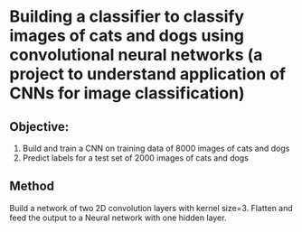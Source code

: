 # Building a classifier to classify images of cats and dogs using convolutional neural networks (a project to understand application of CNNs for image classification)

## Objective:

1. Build and train a CNN on training data of 8000 images of cats and dogs 
2. Predict labels for a test set of 2000 images of cats and dogs

## Method

Build a network of two 2D convolution layers with kernel size=3. Flatten and feed the output to a Neural network with one hidden layer.
